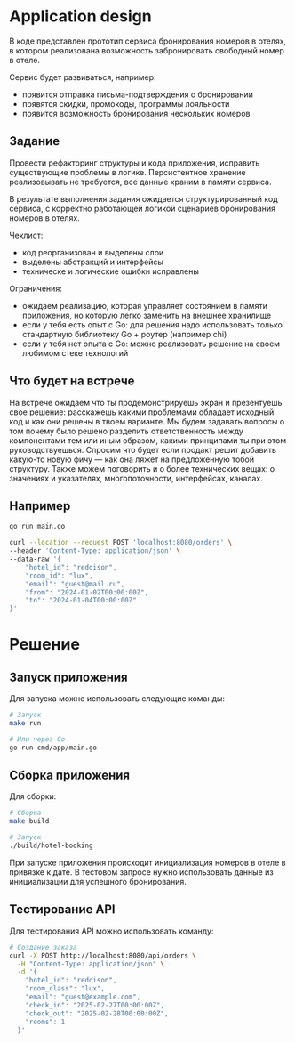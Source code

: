 # Application design

В коде представлен прототип сервиса бронирования номеров в отелях,
в котором реализована возможность забронировать свободный номер в отеле.

Сервис будет развиваться, например:

- появится отправка письма-подтверждения о бронировании
- появятся скидки, промокоды, программы лояльности
- появится возможность бронирования нескольких номеров

## Задание

Провести рефакторинг структуры и кода приложения, исправить существующие
проблемы в логике. Персистентное хранение реализовывать не требуется,
все данные храним в памяти сервиса.

В результате выполнения задания ожидается структурированный код сервиса,
с корректно работающей логикой сценариев бронирования номеров в отелях.

Чеклист:

- код реорганизован и выделены слои
- выделены абстракций и интерфейсы
- техническе и логические ошибки исправлены

Ограничения:

- ожидаем реализацию, которая управляет состоянием в памяти приложения,
 но которую легко заменить на внешнее хранилище
- если у тебя есть опыт с Go: для решения надо использовать только
 стандартную библиотеку Go + роутер (например chi)
- если у тебя нет опыта с Go: можно реализовать решение на своем
 любимом стеке технологий

## Что будет на встрече

На встрече ожидаем что ты продемонстрируешь экран и презентуешь свое решение:
расскажешь какими проблемами обладает исходный код и как они решены в твоем варианте.
Мы будем задавать вопросы о том почему было решено разделить ответственность между
компонентами тем или иным образом, какими принципами ты при этом руководствуешься.
Спросим что будет если продакт решит добавить какую-то новую фичу — как она ляжет
на предложенную тобой структуру. Также можем поговорить и о более технических вещах:
о значениях и указателях, многопоточности, интерфейсах, каналах.

## Например

```sh
go run main.go
```

```sh
curl --location --request POST 'localhost:8080/orders' \
--header 'Content-Type: application/json' \
--data-raw '{
    "hotel_id": "reddison",
    "room_id": "lux",
    "email": "guest@mail.ru",
    "from": "2024-01-02T00:00:00Z",
    "to": "2024-01-04T00:00:00Z"
}'
```

# Решение

## Запуск приложения

Для запуска можно использовать следующие команды:

```sh
# Запуск
make run

# Или через Go
go run cmd/app/main.go
```

## Сборка приложения

Для сборки:

```sh
# Сборка
make build

# Запуск
./build/hotel-booking
```

При запуске приложения происходит инициализация номеров
в отеле в привязке к дате. В тестовом запросе нужно использовать данные из инициализации для успешного бронирования.

## Тестирование API

Для тестирования API можно использовать команду:

```sh
# Создание заказа
curl -X POST http://localhost:8080/api/orders \
  -H "Content-Type: application/json" \
  -d '{
    "hotel_id": "reddison",
    "room_class": "lux",
    "email": "guest@example.com",
    "check_in": "2025-02-27T00:00:00Z",
    "check_out": "2025-02-28T00:00:00Z",
    "rooms": 1
  }'
```

